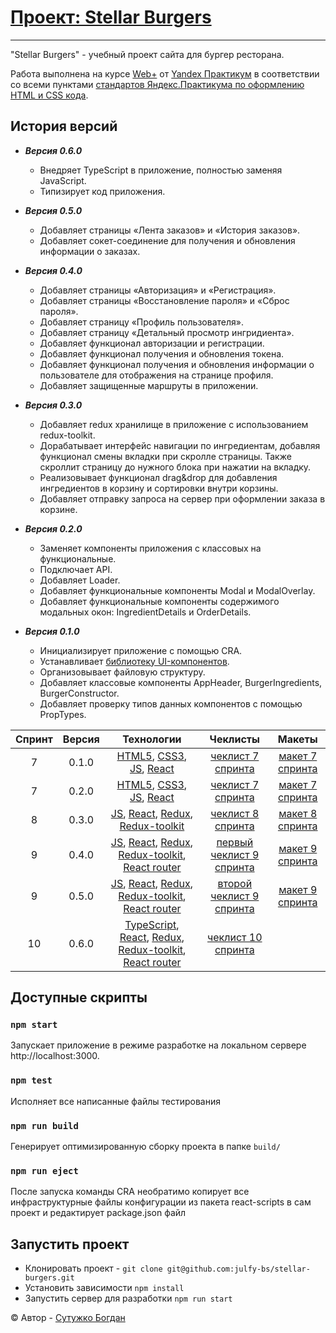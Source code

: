 # [Проект: Stellar Burgers](<https://github.com/julfy-bs/stellar-burgers>)

***
"Stellar Burgers" - учебный проект сайта для бургер ресторана.

Работа выполнена на курсе [Web+][yandex-practicum-web-plus] от [Yandex Практикум][yandex-practicum-url] в соответствии
со всеми пунктами [стандартов Яндекс.Практикума по оформлению HTML и CSS кода][yandex-styleguide].

## История версий

- ***Версия 0.6.0***

  - Внедряет TypeScript в приложение, полностью заменяя JavaScript.
  - Типизирует код приложения.


- ***Версия 0.5.0***

    - Добавляет страницы «Лента заказов» и «История заказов».
    - Добавляет сокет-соединение для получения и обновления информации о заказах.


- ***Версия 0.4.0***

    - Добавляет страницы «Авторизация» и «Регистрация».
    - Добавляет страницы «Восстановление пароля» и «Сброс пароля».
    - Добавляет страницу «Профиль пользователя».
    - Добавляет страницу «Детальный просмотр ингридиента».
    - Добавляет функционал авторизации и регистрации.
    - Добавляет функционал получения и обновления токена.
    - Добавляет функционал получения и обновления информации о пользователе для отображения на странице профиля.
    - Добавляет защищенные маршруты в приложении.


- ***Версия 0.3.0***

    - Добавляет redux хранилище в приложение с использованием redux-toolkit.
    - Дорабатывает интерфейс навигации по ингредиентам, добавляя функционал смены вкладки при скролле страницы. Также
      скроллит страницу до нужного блока при нажатии на вкладку.
    - Реализовывает функционал drag&drop для добавления ингредиентов в корзину и сортировки внутри корзины.
    - Добавляет отправку запроса на сервер при оформлении заказа в корзине.


- ***Версия 0.2.0***

    - Заменяет компоненты приложения с классовых на функциональные.
    - Подключает API.
    - Добавляет Loader.
    - Добавляет функциональные компоненты Modal и ModalOverlay.
    - Добавляет функциональные компоненты содержимого модальных окон: IngredientDetails и OrderDetails.


- ***Версия 0.1.0***

    - Инициализирует приложение с помощью CRA.
    - Устанавливает [библиотеку UI-компонентов][project-ui-library].
    - Организовывает файловую структуру.
    - Добавляет классовые компоненты AppHeader, BurgerIngredients, BurgerConstructor.
    - Добавляет проверку типов данных компонентов с помощью PropTypes.

| Спринт | Версия |                                                               Технологии                                                                |                     Чеклисты                      |               Макеты               |
|:------:|:------:|:---------------------------------------------------------------------------------------------------------------------------------------:|:-------------------------------------------------:|:----------------------------------:|
|   7    | 0.1.0  |                                [HTML5][tech-html], [CSS3][tech-css], [JS][tech-js], [React][tech-react]                                 |     [чеклист 7 спринта][project-checklist-1]      | [макет 7 спринта][project-figma-1] |
|   7    | 0.2.0  |                                [HTML5][tech-html], [CSS3][tech-css], [JS][tech-js], [React][tech-react]                                 |     [чеклист 7 спринта][project-checklist-1]      | [макет 7 спринта][project-figma-1] |
|   8    | 0.3.0  |                      [JS][tech-js], [React][tech-react], [Redux][tech-redux], [Redux-toolkit][tech-redux-toolkit]                       |     [чеклист 8 спринта][project-checklist-2]      | [макет 8 спринта][project-figma-2] |
|   9    | 0.4.0  |     [JS][tech-js], [React][tech-react], [Redux][tech-redux], [Redux-toolkit][tech-redux-toolkit], [React router][tech-react-router]     | [первый чеклист 9 спринта][project-checklist-3-1] | [макет 9 спринта][project-figma-3] |
|   9    | 0.5.0  |     [JS][tech-js], [React][tech-react], [Redux][tech-redux], [Redux-toolkit][tech-redux-toolkit], [React router][tech-react-router]     | [второй чеклист 9 спринта][project-checklist-3-1] | [макет 9 спринта][project-figma-3] |
|   10   | 0.6.0  | [TypeScript][tech-ts], [React][tech-react], [Redux][tech-redux], [Redux-toolkit][tech-redux-toolkit], [React router][tech-react-router] |     [чеклист 10 спринта][project-checklist-4]     |                                    |

## Доступные скрипты

### `npm start`

Запускает приложение в режиме разработке на локальном сервере http://localhost:3000.

### `npm test`

Исполняет все написанные файлы тестирования

### `npm run build`

Генерирует оптимизированную сборку проекта в папке `build/`

### `npm run eject`

После запуска команды CRA необратимо копирует все инфраструктурные файлы конфигурации из пакета react-scripts в сам
проект и редактирует package.json файл

## Запустить проект

- Клонировать проект - `git clone git@github.com:julfy-bs/stellar-burgers.git`
- Установить зависимости `npm install`
- Запустить сервер для разработки `npm run start`

&copy; Автор - [Сутужко Богдан][author-github]

[//]: # 'Общие переменные для проектов Yandex'

[yandex-practicum-web-plus]: https://practicum.yandex.ru/promo/long-courses/web

[yandex-practicum-url]: https://practicum.yandex.ru/

[yandex-styleguide]: https://code.s3.yandex.net/web-developer/static/design-rules/index.html

[//]: # 'Общие переменные автора'

[author-github]: https://github.com/julfy-bs

[//]: # 'Переменные приложения'

[project-checklist-1]: https://code.s3.yandex.net/web-plus/checklists/checklist_pdf/checklist_7.pdf

[project-checklist-2]: https://code.s3.yandex.net/web-plus/checklists/checklist_pdf/checklist_8.pdf

[project-checklist-3-1]: https://code.s3.yandex.net/web-plus/checklists/checklist_pdf/checklist_9-1.pdf

[project-checklist-3-2]: https://code.s3.yandex.net/web-plus/checklists/checklist_pdf/checklist_9-2.pdf

[project-checklist-4]: https://code.s3.yandex.net/web-plus/checklists/checklist_pdf/checklist_10.pdf

[project-figma-1]: https://www.figma.com/file/zFGN2O5xktHl9VmoOieq5E/React-_-%D0%9F%D1%80%D0%BE%D0%B5%D0%BA%D1%82%D0%BD%D1%8B%D0%B5-%D0%B7%D0%B0%D0%B4%D0%B0%D1%87%D0%B8_external_link?node-id=0%3A1

[project-figma-2]: https://www.figma.com/file/ocw9a6hNGeAejl4F3G9fp8/React-_-%D0%9F%D1%80%D0%BE%D0%B5%D0%BA%D1%82%D0%BD%D1%8B%D0%B5-%D0%B7%D0%B0%D0%B4%D0%B0%D1%87%D0%B8-(3-%D0%BC%D0%B5%D1%81%D1%8F%D1%86%D0%B0)_external_link?type=design&node-id=2973-2131&t=yKnqfxFYJJXliLJ3-0

[project-figma-3]: https://www.figma.com/file/ocw9a6hNGeAejl4F3G9fp8/React-_-%D0%9F%D1%80%D0%BE%D0%B5%D0%BA%D1%82%D0%BD%D1%8B%D0%B5-%D0%B7%D0%B0%D0%B4%D0%B0%D1%87%D0%B8-(3-%D0%BC%D0%B5%D1%81%D1%8F%D1%86%D0%B0)_external_link?type=design&node-id=6291-2799&mode=design

[project-ui-library]: https://yandex-practicum.github.io/react-developer-burger-ui-components/docs/readme

[//]: # 'Переменные используемых технологий'

[tech-html]: https://html5.org/

[tech-css]: https://www.w3.org/Style/CSS/Overview.en.html

[tech-js]: https://www.javascript.com/

[tech-ts]: https://www.typescriptlang.org/

[tech-react]: https://react.dev/

[tech-react-router]: https://reactrouter.com/en/main

[tech-redux]: https://redux.js.org/

[tech-redux-toolkit]: https://redux-toolkit.js.org/
